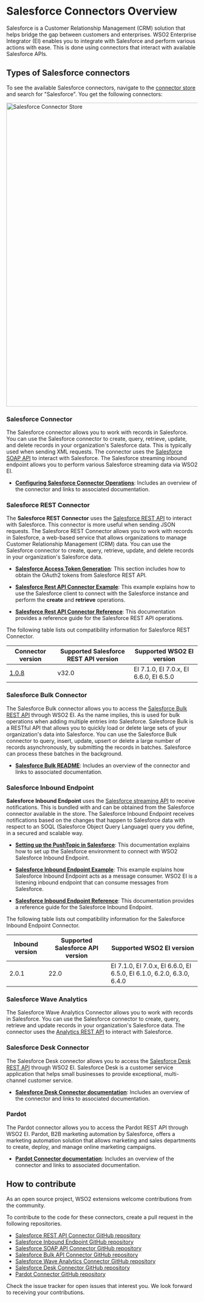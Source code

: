 # Salesforce Connectors Overview

Salesforce is a Customer Relationship Management (CRM) solution that helps bridge the gap between customers and enterprises. WSO2 Enterprise Integrator (EI) enables you to integrate with Salesforce and perform various actions with ease. This is done using connectors that interact with available Salesforce APIs. 

## Types of Salesforce connectors

To see the available Salesforce connectors, navigate to the [connector store](https://store.wso2.com/store/assets/esbconnector/list) and search for "Salesforce". You get the following connectors:

<img src="../../../../assets/img/connectors/sf-connector-store.png" title="Salesforce Connector Store" width="800" alt="Salesforce Connector Store"/>

### Salesforce Connector

The Salesforce connector allows you to work with records in Salesforce. You can use the Salesforce connector to create, query, retrieve, update, and delete records in your organization's Salesforce data. This is typically used when sending XML requests. The connector uses the [Salesforce SOAP API](http://www.salesforce.com/us/developer/docs/api/) to interact with Salesforce. The Salesforce streaming inbound endpoint allows you to perform various Salesforce streaming data via WSO2 EI.

* **[Configuring Salesforce Connector Operations](https://docs.wso2.com/display/ESBCONNECTORS/Configuring+Salesforce+Connector+Operations)**: Includes an overview of the connector and links to associated documentation.

### Salesforce REST Connector

The **Salesforce REST Connector** uses the [Salesforce REST API](https://developer.salesforce.com/docs/atlas.en-us.api_rest.meta/api_rest/intro_what_is_rest_api.htm) to interact with Salesforce. This connector is more useful when sending JSON requests. The Salesforce REST Connector allows you to work with records in Salesforce, a web-based service that allows organizations to manage Customer Relationship Management (CRM) data. You can use the Salesforce connector to create, query, retrieve, update, and delete records in your organization's Salesforce data.

* **[Salesforce Access Token Generation](sf-access-token-generation.md)**: This section includes how to obtain the OAuth2 tokens from Salesforce REST API.

* **[Salesforce Rest API Connector Example](sf-rest-connector-example.md)**: This example explains how to use the Salesforce client to connect with the Salesforce instance and perform the **create** and **retrieve** operations.

* **[Salesforce Rest API Connector Reference](sf-rest-connector-config.md)**: This documentation provides a reference guide for the Salesforce REST API operations.
  
The following table lists out compatibility information for Salesforce REST Connector.

| Connector version | Supported Salesforce REST API version | Supported WSO2 EI version |
| ------------- | ------------- | ------------- |
| [1.0.8](https://github.com/wso2-extensions/esb-connector-salesforcerest/tree/org.wso2.carbon.connector.salesforcerest-1.0.8) | v32.0 | EI 7.1.0, EI 7.0.x, EI 6.6.0, EI 6.5.0 |

### Salesforce Bulk Connector

The Salesforce Bulk connector allows you to access the [Salesforce Bulk REST API](https://developer.salesforce.com/docs/atlas.en-us.api_asynch.meta/api_asynch/) through WSO2 EI. As the name implies, this is used for bulk operations when adding multiple entries into Salesforce. Salesforce Bulk is a RESTful API that allows you to quickly load or delete large sets of your organization's data into Salesforce. You can use the Salesforce Bulk connector to query, insert, update, upsert or delete a large number of records asynchronously, by submitting the records in batches. Salesforce can process these batches in the background.

* **[Salesforce Bulk README](https://github.com/wso2-extensions/esb-connector-salesforcebulk/tree/org.wso2.carbon.connector.salesforcebulk-1.0.3/docs)**: Includes an overview of the connector and links to associated documentation.

### Salesforce Inbound Endpoint  

**Salesforce Inbound Endpoint**  uses the [Salesforce streaming API](https://developer.salesforce.com/docs/atlas.en-us.api_streaming.meta/api_streaming/intro_stream.htm) to receive notifications. This is bundled with and can be obtained from the Salesforce connector available in the store. The Salesforce Inbound Endpoint receives notifications based on the changes that happen to Salesforce data with respect to an SOQL (Salesforce Object Query Language) query you define, in a secured and scalable way.

* **[Setting up the PushTopic in Salesforce](sf-inbound-endpoint-configuration.md)**: This documentation explains how to set up the Salesforce environment to connect with WSO2 Salesforce Inbound Endpoint. 

* **[Salesforce Inbound Endpoint Example](sf-inbound-endpoint-example.md)**: This example explains how Salesforce Inbound Endpoint acts as a message consumer. WSO2 EI is a listening inbound endpoint that can consume messages from Salesforce. 

* **[Salesforce Inbound Endpoint Reference](sf-inbound-endpoint-reference-configuration.md)**: This documentation provides a reference guide for the Salesforce Inbound Endpoint.

The following table lists out compatibility information for the Salesforce Inbound Endpoint Connector.

| Inbound version  | Supported Salesforce API version | Supported WSO2 EI version |
| ------------- | ------------- | ------------- |
| 2.0.1| 22.0 | EI 7.1.0, EI 7.0.x, EI 6.6.0, EI 6.5.0, EI 6.1.0, 6.2.0, 6.3.0, 6.4.0 |

### Salesforce Wave Analytics

The Salesforce Wave Analytics Connector allows you to work with records in Salesforce. You can use the Salesforce connector to create, query, retrieve and update records in your organization's Salesforce data. The connector uses the [Analytics REST API](https://developer.salesforce.com/docs/atlas.en-us.bi_dev_guide_rest.meta/bi_dev_guide_rest/bi_rest_overview.htm) to interact with Salesforce.

### Salesforce Desk Connector

The Salesforce Desk connector allows you to access the [Salesforce Desk REST API](http://dev.desk.com/API/using-the-api/#general) through WSO2 EI. Salesforce Desk is a customer service application that helps small businesses to provide exceptional, multi-channel customer service. 

* **[Salesforce Desk Connector documentation](https://docs.wso2.com/display/ESBCONNECTORS/Salesforce+Desk+Connector)**: Includes an overview of the connector and links to associated documentation.

### Pardot

The Pardot connector allows you to access the Pardot REST API through WSO2 EI. Pardot, B2B marketing automation by Salesforce, offers a marketing automation solution that allows marketing and sales departments to create, deploy, and manage online marketing campaigns.

* **[Pardot Connector documentation](https://docs.wso2.com/display/ESBCONNECTORS/Pardot+Connector)**: Includes an overview of the connector and links to associated documentation.

## How to contribute

As an open source project, WSO2 extensions welcome contributions from the community. 

To contribute to the code for these connectors, create a pull request in the following repositories. 

* [Salesforce REST API Connector GitHub repository](https://github.com/wso2-extensions/esb-connector-salesforcerest) 
* [Salesforce Inbound Endpoint GitHub repository](https://github.com/wso2-extensions/esb-inbound-salesforce)
* [Salesforce SOAP API Connector GitHub repository](https://github.com/wso2-extensions/esb-connector-salesforce)
* [Salesforce Bulk API Connector GitHub repository](https://github.com/wso2-extensions/esb-connector-salesforcebulk)
* [Salesforce Wave Analytics Connector GitHub repository](https://github.com/wso2-extensions/esb-connector-salesforcewaveanalytics)
* [Salesforce Desk Connector GitHub repository](https://github.com/wso2-extensions/esb-connector-salesforcedesk)
* [Pardot Connector GitHub repository](https://github.com/wso2-extensions/esb-connector-pardot)

Check the issue tracker for open issues that interest you. We look forward to receiving your contributions.

